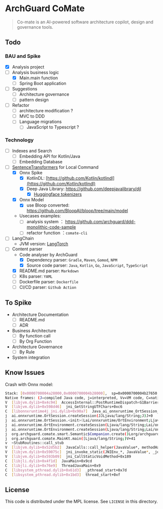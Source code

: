 # ArchGuard CoMate

> Co-mate is an AI-powered software architecture copilot, design and governance tools.

## Todo

### BAU and Spike

- [x] Analysis project
- [ ] Analysis business logic
    - [x] Main.main function
    - [ ] Spring Boot application
- [ ] Suggestions
    - [ ] Architecture governance
    - [ ] pattern design
- [ ] Refactor
    - [ ] architecture modification ?
    - [ ] MVC to DDD
    - [ ] Language migrations
        - [ ] JavaScript to Typescript ?

### Technology

- [ ] Indexes and Search
    - [ ] Embedding API for Kotlin/Java
    - [ ] Embedding Database
- [ ] [SentenceTransformers](https://huggingface.co/sentence-transformers) for Local Command
    - [x] Onnx Spike
        - [x] KotlinDL: [https://github.com/Kotlin/kotlindl](https://github.com/Kotlin/kotlindl)
        - [x] Deep Java Library: https://github.com/deepjavalibrary/djl
            - [x] [Huggingface tokenizers](https://github.com/deepjavalibrary/djl/tree/master/extensions/tokenizers)
    - [x] Onnx Model
        - [x] use Bloop converted: https://github.com/BloopAI/bloop/tree/main/model
    - Usecases examples:
        - [ ] analysis system ： https://github.com/archguard/ddd-monolithic-code-sample
        - [ ] refactor function ：`comate-cli`
- [ ] LangChain
    - JVM version: [LangTorch](https://github.com/Knowly-ai/langtorch)
- [ ] Content parser
    - Code analyser by ArchGuard
        - [x] Dependency parser: `Gradle`, `Maven`, `Gomod`, `NPM`
        - [x] Source code parser: `Java`, `Kotlin`, `Go`, `JavaScript`, `TypeScript`
    - [x] README.md parser: `Markdown`
    - [ ] K8s parser: `YAML`
    - [ ] Dockerfile parser: `Dockerfile`
    - [ ] CI/CD parser: `Github Action`

## To Spike

- Architecture Documentation
    - [ ] README.md
    - [ ] ADR
- Business Architecture
    - [ ] By function call
    - [ ] By Org Function
- Architecture Governance
    - [ ] By Rule
- System integration

## Know Issues

Crash with Onnx model:

```bash
Stack: [0x0000700004a28000,0x0000700004b28000],  sp=0x0000700004b27650,  free space=1021k
Native frames: (J=compiled Java code, j=interpreted, Vv=VM code, C=native code)
V  [libjvm.dylib+0x4c94]  AccessInternal::PostRuntimeDispatch<G1BarrierSet::AccessBarrier<548964ull, G1BarrierSet>, (AccessInternal::BarrierType)2, 548964ull>::oop_access_barrier(void*)+0x4
V  [libjvm.dylib+0x598d46]  jni_GetStringUTFChars+0xc6
C  [libonnxruntime4j_jni.dylib+0x90a7]  Java_ai_onnxruntime_OrtSession_createSession__JJLjava_lang_String_2J+0x37
j  ai.onnxruntime.OrtSession.createSession(JJLjava/lang/String;J)J+0
j  ai.onnxruntime.OrtSession.<init>(Lai/onnxruntime/OrtEnvironment;Ljava/lang/String;Lai/onnxruntime/OrtAllocator;Lai/onnxruntime/OrtSession$SessionOptions;)V+14
j  ai.onnxruntime.OrtEnvironment.createSession(Ljava/lang/String;Lai/onnxruntime/OrtAllocator;Lai/onnxruntime/OrtSession$SessionOptions;)Lai/onnxruntime/OrtSession;+8
j  ai.onnxruntime.OrtEnvironment.createSession(Ljava/lang/String;Lai/onnxruntime/OrtSession$SessionOptions;)Lai/onnxruntime/OrtSession;+7
j  org.archguard.comate.smart.Semantic$Companion.create()Lorg/archguard/comate/smart/Semantic;+153
j  org.archguard.comate.MainKt.main([Ljava/lang/String;)V+41
v  ~StubRoutines::call_stub
V  [libjvm.dylib+0x52d5b2]  JavaCalls::call_helper(JavaValue*, methodHandle const&, JavaCallArguments*, JavaThread*)+0x2a2
V  [libjvm.dylib+0x59075c]  jni_invoke_static(JNIEnv_*, JavaValue*, _jobject*, JNICallType, _jmethodID*, JNI_ArgumentPusher*, JavaThread*)+0x13c
V  [libjvm.dylib+0x593b09]  jni_CallStaticVoidMethod+0x189
C  [libjli.dylib+0x4f1d]  JavaMain+0x9cd
C  [libjli.dylib+0x76e9]  ThreadJavaMain+0x9
C  [libsystem_pthread.dylib+0x61d3]  _pthread_start+0x7d
C  [libsystem_pthread.dylib+0x1bd3]  thread_start+0xf
```

License
---

This code is distributed under the MPL license. See `LICENSE` in this directory.
